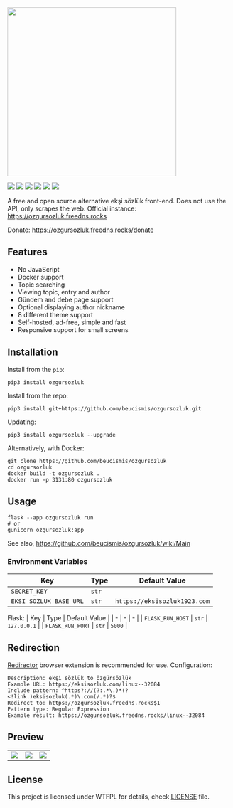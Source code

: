 <img src="https://github.com/beucismis/ozgursozluk/assets/40023234/4f145030-2376-4d2d-acb0-39167212793f" width="380">

![](https://img.shields.io/badge/python-3.8%2B-blue)
![](https://img.shields.io/pypi/v/ozgursozluk)
![](https://img.shields.io/pypi/dm/ozgursozluk)
![](https://img.shields.io/badge/code%20style-black-black)
![](https://img.shields.io/github/actions/workflow/status/beucismis/ozgursozluk/tests.yml?label=tests)
![](https://img.shields.io/github/actions/workflow/status/beucismis/ozgursozluk/publish.yml?label=publish)

A free and open source alternative ekşi sözlük front-end. Does not use the API, only scrapes the web. Official instance: https://ozgursozluk.freedns.rocks

Donate: https://ozgursozluk.freedns.rocks/donate

## Features
- No JavaScript
- Docker support
- Topic searching
- Viewing topic, entry and author
- Gündem and debe page support
- Optional displaying author nickname
- 8 different theme support
- Self-hosted, ad-free, simple and fast
- Responsive support for small screens

## Installation
Install from the `pip`:
```
pip3 install ozgursozluk
```
Install from the repo:
```
pip3 install git+https://github.com/beucismis/ozgursozluk.git
```
Updating:
```
pip3 install ozgursozluk --upgrade
```
Alternatively, with Docker:
```
git clone https://github.com/beucismis/ozgursozluk
cd ozgursozluk
docker build -t ozgursozluk .
docker run -p 3131:80 ozgursozluk
```

## Usage
```
flask --app ozgursozluk run
# or
gunicorn ozgursozluk:app
```
See also, https://github.com/beucismis/ozgursozluk/wiki/Main

### Environment Variables
| Key | Type | Default Value |
| - | - | - |
| `SECRET_KEY` | `str` |  |
| `EKSI_SOZLUK_BASE_URL` | `str` | `https://eksisozluk1923.com` |

Flask:
| Key | Type | Default Value |
| - | - | - |
| `FLASK_RUN_HOST` | `str` | `127.0.0.1` |
| `FLASK_RUN_PORT` | `str` | `5000` |


## Redirection
[Redirector](https://einaregilsson.com/redirector) browser extension is recommended for use. Configuration:
```
Description: ekşi sözlük to özgürsözlük
Example URL: https://eksisozluk.com/linux--32084
Include pattern: ^https?://(?:.*\.)*(?<!link.)eksisozluk(.*)\.com(/.*)?$
Redirect to: https://ozgursozluk.freedns.rocks$1
Pattern type: Regular Expression
Example result: https://ozgursozluk.freedns.rocks/linux--32084
```

## Preview
<table>
  <tbody>
    <tr>
      <td><img src="https://github.com/beucismis/ozgursozluk/assets/40023234/620558a0-f518-42c8-9b2a-cc67067f63f3"></td>
      <td><img src="https://github.com/beucismis/ozgursozluk/assets/40023234/2c4d2fc7-d5dc-4a20-bc09-03b8ea36caad"></td>
      <td><img src="https://github.com/beucismis/ozgursozluk/assets/40023234/8dfd442c-cddb-41cd-ac3c-d95f0436e2e5"></td>
    </tr>
  </tbody>
</table>

## License
This project is licensed under WTFPL for details, check [LICENSE](LICENSE) file.
